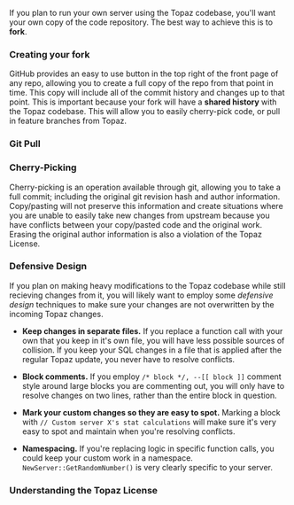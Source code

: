 If you plan to run your own server using the Topaz codebase, you'll want your own copy of the code repository. The best way to achieve this is to **fork**.

### Creating your fork

GitHub provides an easy to use button in the top right of the front page of any repo, allowing you to create a full copy of the repo from that point in time. This copy will include all of the commit history and changes up to that point. This is important because your fork will have a **shared history** with the Topaz codebase. This will allow you to easily cherry-pick code, or pull in feature branches from Topaz. 

### Git Pull

### Cherry-Picking
Cherry-picking is an operation available through git, allowing you to take a full commit; including the original git revision hash and author information. Copy/pasting will not preserve this information and create situations where you are unable to easily take new changes from upstream because you have conflicts between your copy/pasted code and the original work. Erasing the original author information is also a violation of the Topaz License.

### Defensive Design
If you plan on making heavy modifications to the Topaz codebase while still recieving changes from it, you will likely want to employ some *defensive design* techniques to make sure your changes are not overwritten by the incoming Topaz changes.

- **Keep changes in separate files.** If you replace a function call with your own that you keep in it's own file, you will have less possible sources of collision. If you keep your SQL changes in a file that is applied after the regular Topaz update, you never have to resolve conflicts.

- **Block comments.** If you employ `/* block */, --[[ block ]]` comment style around large blocks you are commenting out, you will only have to resolve changes on two lines, rather than the entire block in question.

- **Mark your custom changes so they are easy to spot.** Marking a block with `// Custom server X's stat calculations` will make sure it's very easy to spot and maintain when you're resolving conflicts.

- **Namespacing.** If you're replacing logic in specific function calls, you could keep your custom work in a namespace. `NewServer::GetRandomNumber()` is very clearly specific to your server.

### Understanding the Topaz License



